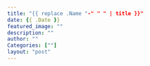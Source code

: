 ```yaml
---
title: "{{ replace .Name "-" " " | title }}"
date: {{ .Date }}
featured_image: ""
description: ""
author: ""
Categories: [""]
layout: "post"
---
```

